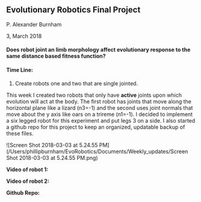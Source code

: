 ## Evolutionary Robotics Final Project

P. Alexander Burnham

3, March 2018

#### Does robot joint an limb morphology affect evolutionary response to the same distance based fitness function?

#### Time Line:

1) Create robots one and two that are single jointed.

This week I created two robots that only have **active** joints upon which evolution will act at the body. The first robot has joints that move along the horizontal plane like a lizard (n3=-1) and the second uses joint normals that move about the y axis like oars on a trireme (n1=-1). I decided to implement a six legged robot for this experiment and put legs 3 on a side. I also started a github repo for this project to keep an organized, updatable backup of these files.

![Screen Shot 2018-03-03 at 5.24.55 PM](/Users/phillipburnham/EvoRobotics/Documents/Weekly_updates/Screen Shot 2018-03-03 at 5.24.55 PM.png)

**Video of robot 1:**



**Video of robot 2:**



**Github Repo:**





